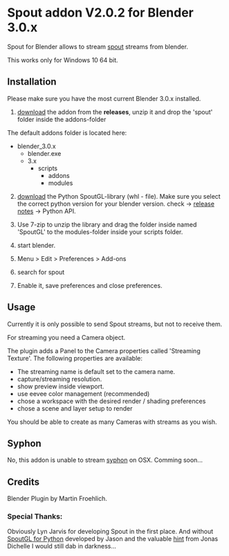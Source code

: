 # Spout addon V2.0.2 for Blender 3.0.x

Spout for Blender allows to stream [spout](http://spout.zeal.co/) streams from blender.

This works only for Windows 10 64 bit.

## Installation

Please make sure you have the most current Blender 3.0.x installed.

1. [download](https://github.com/maybites/blender.script.spout/releases) the addon from the **releases**, unzip it and drop the 'spout' folder inside the addons-folder

The default addons folder is located here:

- blender_3.0.x
  - blender.exe
  - 3.x
    - scripts
      - addons
      - modules  

2. [download](https://pypi.org/project/SpoutGL/#files) the Python SpoutGL-library (whl - file). Make sure you select the correct python version for your blender version. check -> [release notes](https://wiki.blender.org/wiki/Reference/Release_Notes) -> Python API.

3. Use 7-zip to unzip the library and drag the folder inside named 'SpoutGL' to the modules-folder inside your scripts folder.

4. start blender.

5. Menu > Edit > Preferences > Add-ons

6. search for spout

7. Enable it, save preferences and close preferences.

## Usage

Currently it is only possible to send Spout streams, but not to receive them.

For streaming you need a Camera object.

The plugin adds a Panel to the Camera properties called 'Streaming Texture'. The following properties are available:

* The streaming name is default set to the camera name.
* capture/streaming resolution.
* show preview inside viewport.
* use eevee color management (recommended)
* chose a workspace with the desired render / shading preferences
* chose a scene and layer setup to render

You should be able to create as many Cameras with streams as you wish.

## Syphon

No, this addon is unable to stream [syphon](http://syphon.v002.info/) on OSX. Comming soon...

## Credits

Blender Plugin by Martin Froehlich.

### Special Thanks:
Obviously Lyn Jarvis for developing Spout in the first place. And without [SpoutGL for Python](https://github.com/jlai/Python-SpoutGL) developed by Jason and the valuable [hint](https://docs.blender.org/api/master/gpu.html#rendering-the-3d-view-into-a-texture) from Jonas Dichelle I would still dab in darkness...
